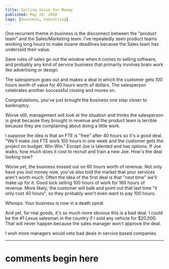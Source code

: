 ```yaml
---
title: Selling Value for Money
published: May 20, 2010
tags: [business, consulting]
---
```


One recurrent theme in business is the disconnect between the "product team" and the Sales/Marketing team. I've repeatedly seen product teams working long hours to make insane deadlines because the Sales team has undersold their value.

Sane rules of sales go out the window when it comes to selling software, and probably any kind of service business that primarily involves brain work like advertising or design.

The salesperson goes out and makes a deal in which the customer gets 100 hours worth of value for 40 hours worth of dollars. The salesperson celebrates another successful closing and moves on.

Congratulations, you've just brought the business one step closer to bankruptcy.

Worse still, management will look at the situation and thinks the salesperson is great because they brought in revenue and the product team is terrible because they are complaining about doing a little work.

I suppose the idea is that an FTE is "free" after 40 hours so it's a good deal. "We'll make Joe FTE work 100 hours in one week and the customer gets the project on budget. Win-Win." Except Joe is talented and has options. If Joe walks, how much does it cost to recruit and train a new Joe. How's the deal looking now?

Worse yet, the business missed out on 60 hours worth of revenue. Not only have you lost money now, you've also told the market that your services aren't worth much. Often the idea of the first deal is that "next time" we'll make up for it. Good luck selling 100 hours of work for 160 hours of revenue. More likely, the customer will balk and point out that last time "it only cost 40 hours", so they probably won't even want to pay 100 hours.

Whoops. Your business is now in a death spiral.

And yet, for real goods, it's so much more obvious this is a bad deal. I could be the #1 Lexus salesman in the country if I sold any vehicle for $20,000. That will never happen because the sales manager won't approve the deal.

I wish more managers would veto bad deals in service based companies.

---
# comments begin here


